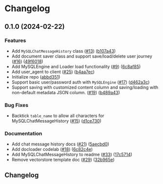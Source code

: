 # Changelog

## 0.1.0 (2024-02-22)


### Features

* Add `MySQLChatMessageHistory` class ([#13](https://github.com/googleapis/langchain-google-cloud-sql-mysql-python/issues/13)) ([b107a43](https://github.com/googleapis/langchain-google-cloud-sql-mysql-python/commit/b107a430f0f257d2e91d3c47933b395c63ce7d6b))
* Add document saver class and support save/load/delete user journey ([#16](https://github.com/googleapis/langchain-google-cloud-sql-mysql-python/issues/16)) ([49f6018](https://github.com/googleapis/langchain-google-cloud-sql-mysql-python/commit/49f6018f92a140340fae9139f22e7c6244c22fac))
* Add MySQLEngine and Loader load functionality ([#9](https://github.com/googleapis/langchain-google-cloud-sql-mysql-python/issues/9)) ([6c8af85](https://github.com/googleapis/langchain-google-cloud-sql-mysql-python/commit/6c8af85a2676ca06e41edfdd67cc497eca9b7107))
* Add user_agent to client ([#25](https://github.com/googleapis/langchain-google-cloud-sql-mysql-python/issues/25)) ([b4aa7ec](https://github.com/googleapis/langchain-google-cloud-sql-mysql-python/commit/b4aa7eca70831e8724856e9409cf0702b2511dcb))
* Initialize repo ([abbd351](https://github.com/googleapis/langchain-google-cloud-sql-mysql-python/commit/abbd351a5f2d34996e7c3f2c41165468fced6969))
* Support basic user/password auth with `MySQLEngine` ([#17](https://github.com/googleapis/langchain-google-cloud-sql-mysql-python/issues/17)) ([d462a3c](https://github.com/googleapis/langchain-google-cloud-sql-mysql-python/commit/d462a3cdfc27d7a4b6810334af69a8e2058146ab))
* Support saving with customized content column and saving/loading with non-default metadata JSON column. ([#19](https://github.com/googleapis/langchain-google-cloud-sql-mysql-python/issues/19)) ([b489a43](https://github.com/googleapis/langchain-google-cloud-sql-mysql-python/commit/b489a43aeaa0331aca61261c764aaf80fcae6d9c))


### Bug Fixes

* Backtick `table_name` to allow all characters for MySQLChatMessageHistory ([#15](https://github.com/googleapis/langchain-google-cloud-sql-mysql-python/issues/15)) ([d1ce730](https://github.com/googleapis/langchain-google-cloud-sql-mysql-python/commit/d1ce7309eeafff20e29f4bef62a04822a2fd11b8))


### Documentation

* Add chat message history docs ([#21](https://github.com/googleapis/langchain-google-cloud-sql-mysql-python/issues/21)) ([5aecbd0](https://github.com/googleapis/langchain-google-cloud-sql-mysql-python/commit/5aecbd0af8707f0669048e3a1ac1f388a1290bc7))
* Add docloader codelab ([#18](https://github.com/googleapis/langchain-google-cloud-sql-mysql-python/issues/18)) ([6c82c4e](https://github.com/googleapis/langchain-google-cloud-sql-mysql-python/commit/6c82c4e02ba4a4d344848c8d45b1bc19d7c19080))
* Add MySQLChatMessageHistory to readme ([#33](https://github.com/googleapis/langchain-google-cloud-sql-mysql-python/issues/33)) ([17c5714](https://github.com/googleapis/langchain-google-cloud-sql-mysql-python/commit/17c571433cea7f740ae249d4ceb7c35b308fb112))
* Remove vectorstore template doc ([#29](https://github.com/googleapis/langchain-google-cloud-sql-mysql-python/issues/29)) ([32b965e](https://github.com/googleapis/langchain-google-cloud-sql-mysql-python/commit/32b965e0e6d02cf2aa787bc1f94281a6a65ea669))

## Changelog
